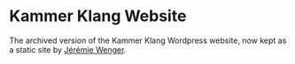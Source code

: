 # Kammer Klang Website

The archived version of the Kammer Klang Wordpress website, now kept as a static site by [Jérémie Wenger](https://github.com/jchwenger).
